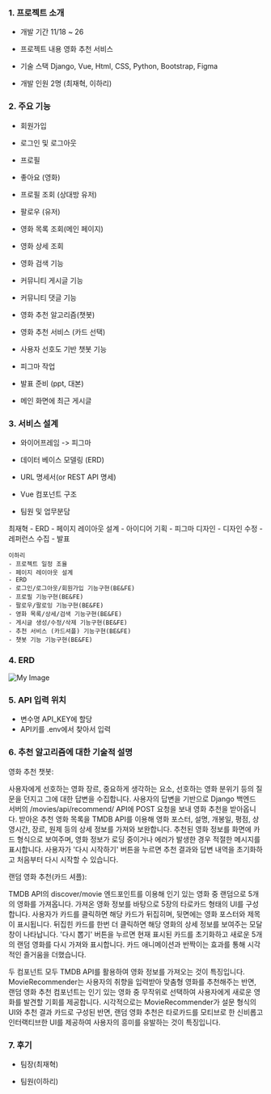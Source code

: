 
### 1. 프로젝트 소개
   - 개발 기간
   11/18 ~ 26

   - 프로젝트 내용
   영화 추천 서비스

   - 기술 스택
   Django, Vue, Html, CSS, Python, Bootstrap, Figma

   - 개발 인원
   2명 (최재혁, 이하리)

### 2. 주요 기능
   - 회원가입
   - 로그인 및 로그아웃
   - 프로필
   - 좋아요 (영화)
   - 프로필 조회 (상대방 유저)
   - 팔로우 (유저)
   - 영화 목록 조회(메인 페이지)
   - 영화 상세 조회
   - 영화 검색 기능
   - 커뮤니티 게시글 기능
   - 커뮤니티 댓글 기능
   - 영화 추천 알고리즘(챗봇)
   - 영화 추천 서비스 (카드 선택)
   - 사용자 선호도 기반 챗봇 기능

   - 피그마 작업
   - 발표 준비 (ppt, 대본)
   - 메인 화면에 최근 게시글

### 3. 서비스 설계
   - 와이어프레임 -> 피그마
   - 데이터 베이스 모델링 (ERD)
   - URL 명세서(or REST API 명세)
   - Vue 컴포넌트 구조


   - 팀원 및 업무분담

   최재혁
    - ERD
    - 페이지 레이아웃 설계
    - 아이디어 기획
    - 피그마 디자인
    - 디자인 수정
    - 레퍼런스 수집
    - 발표 


    이하리
    - 프로젝트 일정 조율
    - 페이지 레이아웃 설계
    - ERD
    - 로그인/로그아웃/회원가입 기능구현(BE&FE)
    - 프로필 기능구현(BE&FE)
    - 팔로우/팔로잉 기능구현(BE&FE)
    - 영화 목록/상세/검색 기능구현(BE&FE)
    - 게시글 생성/수정/삭제 기능구현(BE&FE)
    - 추천 서비스 (카드셔플) 기능구현(BE&FE)
    - 챗봇 기능 기능구현(BE&FE)
    

### 4. ERD
![My Image](assets/erd.png)


### 5. API 입력 위치
 - 변수명 API_KEY에 할당
 - API키를 .env에서 찾아서 입력


### 6. 추천 알고리즘에 대한 기술적 설명
   영화 추천 챗봇:

   사용자에게 선호하는 영화 장르, 중요하게 생각하는 요소, 선호하는 영화 분위기 등의 질문을 던지고 그에 대한 답변을 수집합니다.
   사용자의 답변을 기반으로 Django 백엔드 서버의 /movies/api/recommend/ API에 POST 요청을 보내 영화 추천을 받아옵니다.
   받아온 추천 영화 목록을 TMDB API를 이용해 영화 포스터, 설명, 개봉일, 평점, 상영시간, 장르, 원제 등의 상세 정보를 가져와 보완합니다.
   추천된 영화 정보를 화면에 카드 형식으로 보여주며, 영화 정보가 로딩 중이거나 에러가 발생한 경우 적절한 메시지를 표시합니다.
   사용자가 '다시 시작하기' 버튼을 누르면 추천 결과와 답변 내역을 초기화하고 처음부터 다시 시작할 수 있습니다.


   랜덤 영화 추천(카드 셔플):

   TMDB API의 discover/movie 엔드포인트를 이용해 인기 있는 영화 중 랜덤으로 5개의 영화를 가져옵니다.
   가져온 영화 정보를 바탕으로 5장의 타로카드 형태의 UI를 구성합니다.
   사용자가 카드를 클릭하면 해당 카드가 뒤집히며, 뒷면에는 영화 포스터와 제목이 표시됩니다.
   뒤집힌 카드를 한번 더 클릭하면 해당 영화의 상세 정보를 보여주는 모달 창이 나타납니다.
   '다시 뽑기' 버튼을 누르면 현재 표시된 카드를 초기화하고 새로운 5개의 랜덤 영화를 다시 가져와 표시합니다.
   카드 애니메이션과 반짝이는 효과를 통해 시각적인 즐거움을 더했습니다.



   두 컴포넌트 모두 TMDB API를 활용하여 영화 정보를 가져오는 것이 특징입니다.
   MovieRecommender는 사용자의 취향을 입력받아 맞춤형 영화를 추천해주는 반면, 랜덤 영화 추천 컴포넌트는 인기 있는 영화 중 무작위로 선택하여 사용자에게 새로운 영화를 발견할 기회를 제공합니다.
   시각적으로는 MovieRecommender가 설문 형식의 UI와 추천 결과 카드로 구성된 반면, 랜덤 영화 추천은 타로카드를 모티브로 한 신비롭고 인터랙티브한 UI를 제공하여 사용자의 흥미를 유발하는 것이 특징입니다.




### 7. 후기
   - 팀장(최재혁)

   
   - 팀원(이하리)